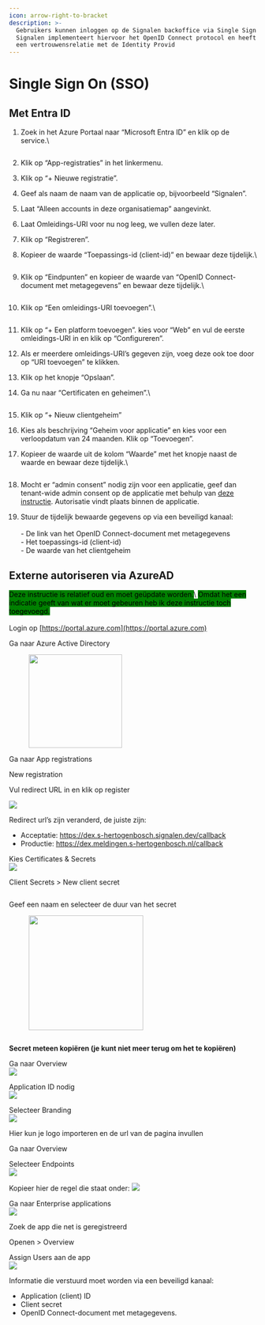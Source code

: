 ```yaml
---
icon: arrow-right-to-bracket
description: >-
  Gebruikers kunnen inloggen op de Signalen backoffice via Single Sign On (SSO).
  Signalen implementeert hiervoor het OpenID Connect protocol en heeft daarom
  een vertrouwensrelatie met de Identity Provid
---
```


# Single Sign On (SSO)

## Met Entra ID

1.  Zoek in het Azure Portaal naar “Microsoft Entra ID” en klik op de service.\


    <div align="left">

    <figure><img src="https://docs.delta10.nl/assets/signalen/single-sign-on/1-search-sso.png" alt=""><figcaption></figcaption></figure>

    </div>
2. Klik op “App-registraties” in het linkermenu.
3. Klik op “+ Nieuwe registratie”.
4. Geef als naam de naam van de applicatie op, bijvoorbeeld “Signalen”.
5. Laat “Alleen accounts in deze organisatiemap” aangevinkt.
6. Laat Omleidings-URI voor nu nog leeg, we vullen deze later.
7. Klik op “Registreren”.
8.  Kopieer de waarde “Toepassings-id (client-id)” en bewaar deze tijdelijk.\


    <div align="left">

    <figure><img src="https://docs.delta10.nl/assets/signalen/single-sign-on/2-application-id.png" alt=""><figcaption></figcaption></figure>

    </div>
9.  Klik op “Eindpunten” en kopieer de waarde van “OpenID Connect-document met metagegevens” en bewaar deze tijdelijk.\


    <div align="left">

    <figure><img src="https://docs.delta10.nl/assets/signalen/single-sign-on/3-endpoints.png" alt=""><figcaption></figcaption></figure>

    </div>
10. Klik op “Een omleidings-URI toevoegen”.\


    <div align="left">

    <figure><img src="https://docs.delta10.nl/assets/signalen/single-sign-on/4-redirect-uri.png" alt=""><figcaption></figcaption></figure>

    </div>
11. Klik op “+ Een platform toevoegen”. kies voor “Web” en vul de eerste omleidings-URI in en klik op “Configureren”.
12. Als er meerdere omleidings-URI’s gegeven zijn, voeg deze ook toe door op “URI toevoegen” te klikken.
13. Klik op het knopje “Opslaan”.
14. Ga nu naar “Certificaten en geheimen”.\


    <div align="left">

    <figure><img src="https://docs.delta10.nl/assets/signalen/single-sign-on/5-certificates-and-secrets.png" alt=""><figcaption></figcaption></figure>

    </div>
15. Klik op “+ Nieuw clientgeheim”
16. Kies als beschrijving “Geheim voor applicatie” en kies voor een verloopdatum van 24 maanden. Klik op “Toevoegen”.
17. Kopieer de waarde uit de kolom “Waarde” met het knopje naast de waarde en bewaar deze tijdelijk.\


    <div align="left">

    <figure><img src="https://docs.delta10.nl/assets/signalen/single-sign-on/6-secret-value.png" alt=""><figcaption></figcaption></figure>

    </div>
18. Mocht er “admin consent” nodig zijn voor een applicatie, geef dan tenant-wide admin consent op de applicatie met behulp van [deze instructie](https://learn.microsoft.com/en-us/azure/active-directory/manage-apps/grant-admin-consent). Autorisatie vindt plaats binnen de applicatie.
19. Stuur de tijdelijk bewaarde gegevens op via een beveiligd kanaal:\
    \
    \- De link van het OpenID Connect-document met metagegevens\
    \- Het toepassings-id (client-id)\
    \- De waarde van het clientgeheim

## Externe autoriseren via AzureAD

<mark style="background-color:green;">Deze instructie is relatief oud en moet geüpdate worden.</mark>\ <mark style="background-color:green;">Omdat het een indicatie geeft van wat er moet gebeuren heb ik deze instructie toch toegevoegd.</mark>\
\
Login op [https://portal.azure.com](https://portal.azure.com)

Ga naar Azure Active Directory

<div align="left">

<figure><img src="../../.gitbook/assets/image (175).png" alt="" width="189"><figcaption></figcaption></figure>

</div>

Ga naar App registrations\
<img src="../../.gitbook/assets/image (176).png" alt="" data-size="original">

&#x20;

New registration

Vul redirect URL in en klik op register

&#x20;![](<../../.gitbook/assets/image (177).png>)

&#x20;

Redirect url’s zijn veranderd, de juiste zijn:

* Acceptatie: https://dex.s-hertogenbosch.signalen.dev/callback
* Productie: https://dex.meldingen.s-hertogenbosch.nl/callback

&#x20;&#x20;

Kies Certificates & Secrets\
![](<../../.gitbook/assets/image (178).png>)

&#x20;

Client Secrets > New client secret

<figure><img src="../../.gitbook/assets/image (179).png" alt=""><figcaption></figcaption></figure>

Geef een naam en selecteer de duur van het secret

<div align="left">

<figure><img src="../../.gitbook/assets/image (180).png" alt="" width="232"><figcaption></figcaption></figure>

</div>

<figure><img src="../../.gitbook/assets/image (181).png" alt=""><figcaption></figcaption></figure>

**Secret meteen kopiëren (je kunt niet meer terug om het te kopiëren)**

Ga naar Overview\
![](<../../.gitbook/assets/image (183).png>)

Application ID nodig\
![](<../../.gitbook/assets/image (184).png>)

Selecteer Branding\
![](<../../.gitbook/assets/image (185).png>)

Hier kun je logo importeren en de url van de pagina invullen

&#x20;

Ga naar Overview

Selecteer Endpoints\
![](<../../.gitbook/assets/image (186).png>)

Kopieer hier de regel die staat onder: ![](<../../.gitbook/assets/image (187).png>)

Ga naar Enterprise applications\
![](<../../.gitbook/assets/image (188).png>)

Zoek de app die net is geregistreerd

Openen > Overview

Assign Users aan de app\
![](<../../.gitbook/assets/image (189).png>)

Informatie die verstuurd moet worden via een beveiligd kanaal:

* Application (client) ID
* Client secret
* OpenID Connect-document met metagegevens.
